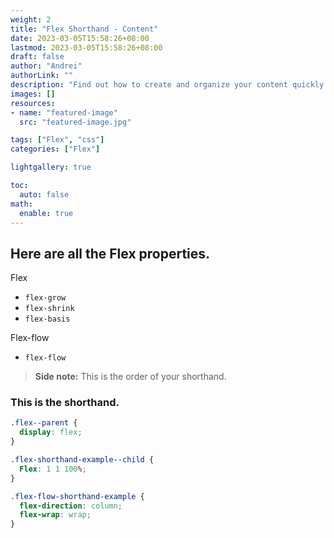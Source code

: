```yaml
---
weight: 2
title: "Flex Shorthand - Content"
date: 2023-03-05T15:58:26+08:00
lastmod: 2023-03-05T15:58:26+08:00
draft: false
author: "Andrei"
authorLink: ""
description: "Find out how to create and organize your content quickly and intuitively in LoveIt theme."
images: []
resources:
- name: "featured-image"
  src: "featured-image.jpg"

tags: ["Flex", "css"]
categories: ["Flex"]

lightgallery: true

toc:
  auto: false
math:
  enable: true
---
```



## Here are all the Flex properties.

Flex
- ```flex-grow```
- ```flex-shrink```
- ```flex-basis```

Flex-flow
- ```flex-flow```

> **Side note:** This is the order of your shorthand.

### This is the shorthand.

```css
.flex--parent {
  display: flex;
}

.flex-shorthand-example--child {
  Flex: 1 1 100%;
}
```

```css
.flex-flow-shorthand-example {
  flex-direction: column;
  flex-wrap: wrap;
}
